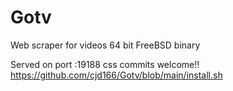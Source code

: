 # Gotv
Web scraper for videos
64 bit FreeBSD binary

Served on port :19188
css commits welcome!! 
https://github.com/cjd166/Gotv/blob/main/install.sh
